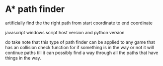 A* path finder
=======================

artificially find the the right path from start coordinate to end coordinate

javascript windows script host version and python version

do take note that this type of path finder can be applied to any game that has an collision check function for if something is in the way or not it will continue paths till it can possibly find a way through all the paths that have things in the way.
